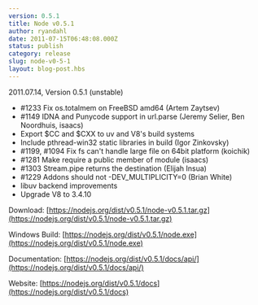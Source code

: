 ```yaml
---
version: 0.5.1
title: Node v0.5.1
author: ryandahl
date: 2011-07-15T06:48:08.000Z
status: publish
category: release
slug: node-v0-5-1
layout: blog-post.hbs
---
```


2011.07.14, Version 0.5.1 (unstable)

* #1233 Fix os.totalmem on FreeBSD amd64 (Artem Zaytsev)
* #1149 IDNA and Punycode support in url.parse (Jeremy Selier, Ben Noordhuis, isaacs)
* Export $CC and $CXX to uv and V8's build systems
* Include pthread-win32 static libraries in build (Igor Zinkovsky)
* #1199, #1094 Fix fs can't handle large file on 64bit platform (koichik)
* #1281 Make require a public member of module (isaacs)
* #1303 Stream.pipe returns the destination (Elijah Insua)
* #1229 Addons should not -DEV\_MULTIPLICITY=0 (Brian White)
* libuv backend improvements
* Upgrade V8 to 3.4.10

Download: [https://nodejs.org/dist/v0.5.1/node-v0.5.1.tar.gz](https://nodejs.org/dist/v0.5.1/node-v0.5.1.tar.gz)

Windows Build: [https://nodejs.org/dist/v0.5.1/node.exe](https://nodejs.org/dist/v0.5.1/node.exe)

Documentation: [https://nodejs.org/dist/v0.5.1/docs/api/](https://nodejs.org/dist/v0.5.1/docs/api/)

Website: [https://nodejs.org/dist/v0.5.1/docs](https://nodejs.org/dist/v0.5.1/docs)
